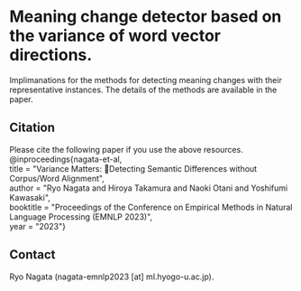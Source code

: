 # Meaning change detector based on the variance of word vector directions.
Implimanations for the methods for detecting meaning changes with their representative instances. The details of the methods are available in the paper.

## Citation
Please cite the following paper if you use the above resources.  
@inproceedings{nagata-et-al,   
 title = "Variance Matters\: Detecting Semantic Differences without Corpus/Word Alignment",  
 author = "Ryo Nagata and Hiroya Takamura and Naoki Otani and Yoshifumi Kawasaki",  
 booktitle = "Proceedings of the Conference on Empirical Methods in Natural Language Processing (EMNLP 2023)",  
 year = "2023"}  

## Contact
Ryo Nagata (nagata-emnlp2023 [at] ml.hyogo-u.ac.jp).
